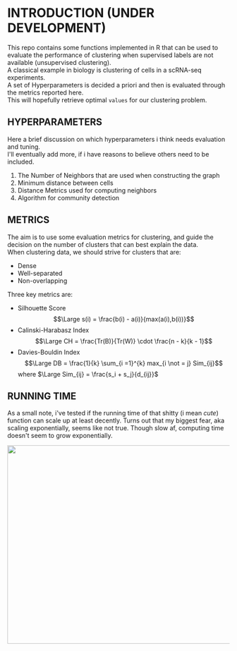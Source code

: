 # INTRODUCTION (UNDER DEVELOPMENT)

This repo contains some functions implemented in R that can be used to evaluate the performance of clustering when supervised labels are not available (unsupervised clustering).  
A classical example in biology is clustering of cells in a scRNA-seq experiments.  
A set of Hyperparameters is decided a priori and then is evaluated through the metrics reported here.  
This will hopefully retrieve optimal `values` for our clustering problem.

## HYPERPARAMETERS

Here a brief discussion on which hyperparameters i think needs evaluation and tuning.  
I'll eventually add more, if i have reasons to believe others need to be included.  

1. The Number of Neighbors that are used when constructing the graph
2. Minimum distance between cells
3. Distance Metrics used for computing neighbors
4. Algorithm for community detection

## METRICS

The aim is to use some evaluation metrics for clustering, and guide the decision on the number of clusters that can best explain the data.  
When clustering data, we should strive for clusters that are:
  - Dense  
  - Well-separated  
  - Non-overlapping  

Three key metrics are:
  - Silhouette Score  $$\Large s(i) = \frac{b(i) - a(i)}{max(a(i),b(i))}$$
  - Calinski-Harabasz Index  $$\Large CH = \frac{Tr(B)}{Tr(W)} \cdot \frac{n - k}{k - 1}$$
  - Davies-Bouldin Index $$\Large DB = \frac{1}{k} \sum_{i =1}^{k} max_{i \not = j} Sim_{ij}$$ where $\Large Sim_{ij} = \frac{s_i + s_j}{d_{ij}}$
  
  ## RUNNING TIME
  
As a small note, i've tested if the running time of that shitty (i mean *cute*) function can scale up at least decently. Turns out that my biggest fear, aka scaling exponentially, seems like not true. Though slow af, computing time doesn't seem to grow exponentially.

<p align="center">
  <img width="800" height="450" src="https://github.com/AndreaMariani-AM/Unsupervised_clustering_eval/blob/main/images/running_time.jpeg">
</p>
